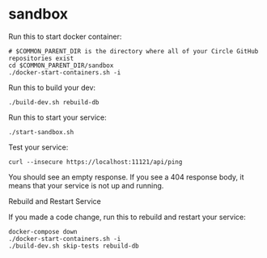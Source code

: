 # sandbox

Run this to start docker container:

```
# $COMMON_PARENT_DIR is the directory where all of your Circle GitHub repositories exist
cd $COMMON_PARENT_DIR/sandbox
./docker-start-containers.sh -i
```

Run this to build your dev:

```
./build-dev.sh rebuild-db
```

Run this to start your service:

```
./start-sandbox.sh
```

Test your service:

```
curl --insecure https://localhost:11121/api/ping
```

You should see an empty response. If you see a 404 response body, it means that your service is not up and running.

Rebuild and Restart Service

If you made a code change, run this to rebuild and restart your service:

```
docker-compose down
./docker-start-containers.sh -i
./build-dev.sh skip-tests rebuild-db

```
